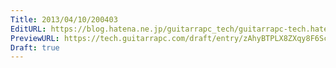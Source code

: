 ```yaml
---
Title: 2013/04/10/200403
EditURL: https://blog.hatena.ne.jp/guitarrapc_tech/guitarrapc-tech.hatenablog.com/atom/entry/6802418398340690576
PreviewURL: https://tech.guitarrapc.com/draft/entry/zAhyBTPLX8ZXqy8F6ScJzi0E-7c
Draft: true
---
```


